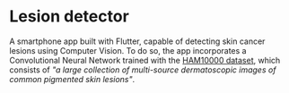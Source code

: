 # Lesion detector

A smartphone app built with Flutter, capable of detecting skin cancer lesions using Computer Vision. 
To do so, the app incorporates a Convolutional Neural Network trained with the 
[HAM10000 dataset](https://dataverse.harvard.edu/dataset.xhtml?persistentId=doi:10.7910/DVN/DBW86T), 
which consists of _"a large collection of multi-source dermatoscopic images of common pigmented skin
lesions"_.
